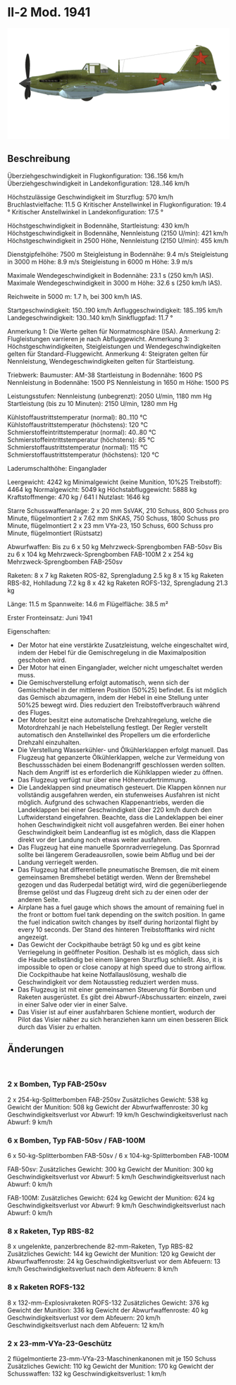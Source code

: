 ﻿# Il-2 Mod. 1941

![il2m41](../images/il2m41.png)

## Beschreibung

Überziehgeschwindigkeit in Flugkonfiguration: 136..156 km/h
Überziehgeschwindigkeit in Landekonfiguration: 128..146 km/h

Höchstzulässige Geschwindigkeit im Sturzflug: 570 km/h
Bruchlastvielfache: 11.5 G
Kritischer Anstellwinkel in Flugkonfiguration: 19.4 °
Kritischer Anstellwinkel in Landekonfiguration: 17.5 °

Höchstgeschwindigkeit in Bodennähe, Startleistung: 430 km/h
Höchstgeschwindigkeit in Bodennähe, Nennleistung (2150 U/min): 421 km/h
Höchstgeschwindigkeit in 2500 Höhe, Nennleistung (2150 U/min): 455 km/h

Dienstgipfelhöhe: 7500 m
Steigleistung in Bodennähe: 9.4 m/s
Steigleistung in 3000 m Höhe: 8.9 m/s
Steigleistung in 6000 m Höhe: 3.9 m/s

Maximale Wendegeschwindigkeit in Bodennähe: 23.1 s (250 km/h IAS).
Maximale Wendegeschwindigkeit in 3000 m Höhe: 32.6 s (250 km/h IAS).

Reichweite in 5000 m: 1.7 h, bei 300 km/h IAS.

Startgeschwindigkeit: 150..190 km/h
Anfluggeschwindigkeit: 185..195 km/h
Landegeschwindigkeit: 130..140 km/h
Sinkflugpfad: 11.7 °

Anmerkung 1: Die Werte gelten für Normatmosphäre (ISA).
Anmerkung 2: Flugleistungen varrieren je nach Abfluggewicht.
Anmerkung 3: Höchstgeschwindigkeiten, Steigleistungen und Wendegeschwindigkeiten gelten für Standard-Fluggewicht.
Anmerkung 4: Steigraten gelten für Nennleistung, Wendegeschwindigkeiten gelten für Startleistung.

Triebwerk:
Baumuster: AM-38
Startleistung in Bodennähe: 1600 PS
Nennleistung in Bodennähe: 1500 PS
Nennleistung in 1650 m Höhe: 1500 PS

Leistungsstufen:
Nennleistung (unbegrenzt): 2050 U/min, 1180 mm Hg
Startleistung (bis zu 10 Minuten): 2150 U/min, 1280 mm Hg

Kühlstoffaustrittstemperatur (normal): 80..110 °C
Kühlstoffaustrittstemperatur (höchstens): 120 °C
Schmierstoffeintrittstemperatur (normal): 40..80 °C
Schmierstoffeintrittstemperatur (höchstens): 85 °C
Schmierstoffaustrittstemperatur (normal): 115 °C
Schmierstoffaustrittstemperatur (höchstens): 120 °C

Laderumschalthöhe: Einganglader

Leergewicht: 4242 kg
Minimalgewicht (keine Munition, 10%25 Treibstoff): 4464 kg
Normalgewicht: 5049 kg
Höchstabfluggewicht: 5888 kg
Kraftstoffmenge: 470 kg / 641 l
Nutzlast: 1646 kg

Starre Schusswaffenanlage:
2 x 20 mm SsVAK, 210 Schuss, 800 Schuss pro Minute, flügelmontiert
2 x 7.62 mm ShKAS, 750 Schuss, 1800 Schuss pro Minute, flügelmontiert
2 x 23 mm VYa-23, 150 Schuss, 600 Schuss pro Minute, flügelmontiert (Rüstsatz)

Abwurfwaffen:
Bis zu 6 x 50 kg Mehrzweck-Sprengbomben FAB-50sv
Bis zu 6 x 104 kg Mehrzweck-Sprengbomben FAB-100M
2 x 254 kg Mehrzweck-Sprengbomben FAB-250sv

Raketen:
8 x 7 kg Raketen ROS-82, Sprengladung 2.5 kg
8 x 15 kg Raketen RBS-82, Hohlladung 7.2 kg
8 x 42 kg Raketen ROFS-132, Sprengladung 21.3 kg

Länge: 11.5 m
Spannweite: 14.6 m
Flügelfläche: 38.5 m²

Erster Fronteinsatz: Juni 1941

Eigenschaften:
- Der Motor hat eine verstärkte Zusatzleistung, welche eingeschaltet wird, indem der Hebel für die Gemischregelung in die Maximalposition geschoben wird.
- Der Motor hat einen Einganglader, welcher nicht umgeschaltet werden muss.
- Die Gemischverstellung erfolgt automatisch, wenn sich der Gemischhebel in der mittleren Position (50%25) befindet. Es ist möglich das Gemisch abzumagern, indem der Hebel in eine Stellung unter 50%25 bewegt wird. Dies reduziert den Treibstoffverbrauch während des Fluges.
- Der Motor besitzt eine automatische Drehzahlregelung, welche die Motordrehzahl je nach Hebelstellung festlegt. Der Regler verstellt automatisch den Anstellwinkel des Propellers um die erforderliche Drehzahl einzuhalten.
- Die Verstellung Wasserkühler- und Ölkühlerklappen erfolgt manuell. Das Flugzeug hat gepanzerte Ölkühlerklappen, welche zur Vermeidung von Beschussschäden bei einem Bodenangriff geschlossen werden sollten. Nach dem Angriff ist es erforderlich die Kühlklappen wieder zu öffnen.
- Das Flugzeug verfügt nur über eine Höhenrudertrimmung.
- Die Landeklappen sind pneumatisch gesteuert. Die Klappen können nur vollständig ausgefahren werden, ein stufenweises Ausfahren ist nicht möglich. Aufgrund des schwachen Klappenantriebs, werden die Landeklappen bei einer Geschwindigkeit über 220 km/h durch den Luftwiderstand eingefahren. Beachte, dass die Landeklappen bei einer hohen Geschwindigkeit nicht voll ausgefahren werden. Bei einer hohen Geschwindigkeit beim Landeanflug ist es möglich, dass die Klappen direkt vor der Landung noch etwas weiter ausfahren.
- Das Flugzeug hat eine manuelle Spornradverriegelung. Das Spornrad sollte bei längerem Geradeausrollen, sowie beim Abflug und bei der Landung verriegelt werden.
- Das Flugzeug hat differentielle pneumatische Bremsen, die mit einem gemeinsamen Bremshebel betätigt werden. Wenn der Bremshebel gezogen und das Ruderpedal betätigt wird, wird die gegenüberliegende Bremse gelöst und das Flugzeug dreht sich zu der einen oder der anderen Seite.
- Airplane has a fuel gauge which shows the amount of remaining fuel in the front or bottom fuel tank depending on the switch position. In game the fuel indication switch changes by itself during horizontal flight by every 10 seconds. Der Stand des hinteren Treibstofftanks wird nicht angezeigt. 
- Das Gewicht der Cockpithaube beträgt 50 kg und es gibt keine Verriegelung in geöffneter Position. Deshalb ist es möglich, dass sich die Haube selbständig bei einem längeren Sturzflug schließt. Also, it is impossible to open or close canopy at high speed due to strong airflow. Die Cockpithaube hat keine Notfallauslösung, weshalb die Geschwindigkeit vor dem Notausstieg reduziert werden muss.
- Das Flugzeug ist mit einer gemeinsamen Steuerung für Bomben und Raketen ausgerüstet. Es gibt drei Abwurf-/Abschussarten: einzeln, zwei in einer Salve oder vier in einer Salve.
- Das Visier ist auf einer ausfahrbaren Schiene montiert, wodurch der Pilot das Visier näher zu sich heranziehen kann um einen besseren Blick durch das Visier zu erhalten.

## Änderungen
﻿


### 2 x Bomben, Typ FAB-250sv

2 x 254-kg-Splitterbomben FAB-250sv
Zusätzliches Gewicht: 538 kg
Gewicht der Munition: 508 kg
Gewicht der Abwurfwaffenroste: 30 kg
Geschwindigkeitsverlust vor Abwurf: 19 km/h
Geschwindigkeitsverlust nach Abwurf: 9 km/h﻿


### 6 x Bomben, Typ FAB-50sv / FAB-100M

6 x 50-kg-Splitterbomben FAB-50sv / 6 x 104-kg-Splitterbomben FAB-100M

FAB-50sv:
Zusätzliches Gewicht: 300 kg
Gewicht der Munition: 300 kg
Geschwindigkeitsverlust vor Abwurf: 5 km/h
Geschwindigkeitsverlust nach Abwurf: 0 km/h

FAB-100M:
Zusätzliches Gewicht: 624 kg
Gewicht der Munition: 624 kg
Geschwindigkeitsverlust vor Abwurf: 9 km/h
Geschwindigkeitsverlust nach Abwurf: 0 km/h﻿


### 8 x Raketen, Typ RBS-82

8 x ungelenkte, panzerbrechende 82-mm-Raketen, Typ RBS-82
Zusätzliches Gewicht: 144 kg
Gewicht der Munition: 120 kg
Gewicht der Abwurfwaffenroste: 24 kg
Geschwindigkeitsverlust vor dem Abfeuern: 13 km/h
Geschwindigkeitsverlust nach dem Abfeuern: 8 km/h﻿


### 8 x Raketen ROFS-132

8 x 132-mm-Explosivraketen ROFS-132
Zusätzliches Gewicht: 376 kg
Gewicht der Munition: 336 kg
Gewicht der Abwurfwaffenroste: 40 kg
Geschwindigkeitsverlust vor dem Abfeuern: 20 km/h
Geschwindigkeitsverlust nach dem Abfeuern: 12 km/h﻿


### 2 x 23-mm-VYa-23-Geschütz

2 flügelmontierte 23-mm-VYa-23-Maschinenkanonen mit je 150 Schuss
Zusätzliches Gewicht: 110 kg
Gewicht der Munition: 170 kg
Gewicht der Schusswaffen: 132 kg
Geschwindigkeitsverlust: 1 km/h